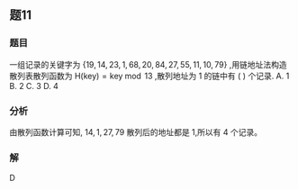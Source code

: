 ## 题11
### 题目
一组记录的关键字为 $\{ {19},{14},{23},1,{68},{20},{84},{27},{55},{11},{10},{79}\}$ ,用链地址法构造散列表散列函数为 $\mathrm{H}\left( \mathrm{{key}}\right)  = \mathrm{{key}}{\;\operatorname{mod}\;{13}}$ ,散列地址为 1 的链中有 ( ) 个记录.
A. 1 
B. 2 
C. 3 
D. 4
### 分析
由散列函数计算可知, ${14},1,{27},{79}$ 散列后的地址都是 1,所以有 4 个记录。
### 解
D